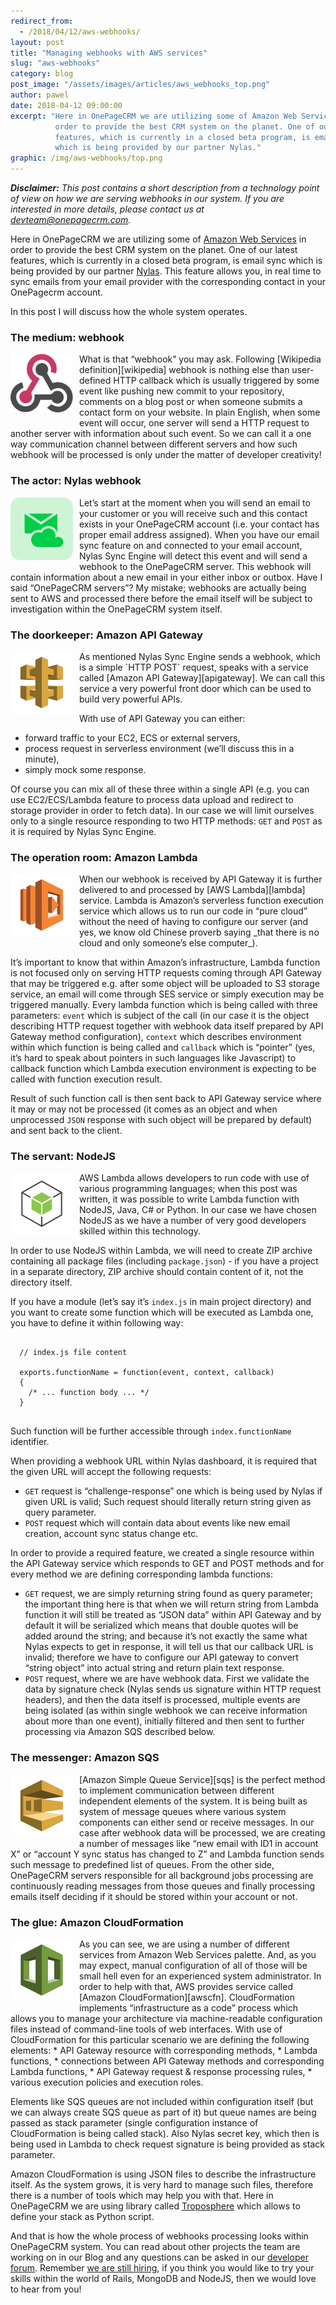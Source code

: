 ```yaml
---
redirect_from:
  - /2018/04/12/aws-webhooks/
layout: post
title: "Managing webhooks with AWS services"
slug: "aws-webhooks"
category: blog
post_image: "/assets/images/articles/aws_webhooks_top.png"
author: pawel
date: 2018-04-12 09:00:00
excerpt: "Here in OnePageCRM we are utilizing some of Amazon Web Services in
          order to provide the best CRM system on the planet. One of our latest 
          features, which is currently in a closed beta program, is email sync 
          which is being provided by our partner Nylas."
graphic: /img/aws-webhooks/top.png
---
```


_**Disclaimer:** This post contains a short description from a technology point of
view on how we are serving webhooks in our system. If you are interested in more 
details, please contact us at [devteam@onepagecrm.com](mailto:devteam@onepagecrm.com)._

Here in OnePageCRM we are utilizing some of [Amazon Web Services][aws] in order to 
provide the best CRM system on the planet. One of our latest features, which is 
currently in a closed beta program, is email sync which is being provided by our 
partner [Nylas][nylas]. This feature allows you,  in real time to sync emails from 
your email provider with the corresponding contact in your OnePagecrm account.

In this post I will  discuss  how the whole system operates.

### The medium: webhook

<img src="/assets/images/aws-webhooks/webhooks.svg" alt="Webhooks" style="margin: 0 10px 10px 0; width: 100px; float: left" />
What is that “webhook” you may ask. Following [Wikipedia definition][wikipedia]
webhook is nothing else than user-defined HTTP callback which is usually 
triggered by some event like pushing new commit to your repository, comments 
on a blog post or when someone  submits a contact form on your website. 
In plain English, when some event will occur, one server will send a HTTP 
request to another server with information about such event. So we can call 
it a one way communication channel between different servers and how such 
webhook will be processed is only under the matter of developer creativity!

<div class="clear: both"></div>

### The actor: Nylas webhook

<img src="/assets/images/aws-webhooks/nylas-email-sync.svg" alt="Nylas" style="margin: 0 10px 10px 0; width: 100px; float: left" />
Let’s start at the moment when you will send an email to your customer or you 
will receive such and this contact exists in your OnePageCRM account (i.e. your 
contact has proper email address assigned). When you have our email sync 
feature on and connected to your email account, Nylas Sync Engine will detect 
this event and will send a webhook to the OnePageCRM server. This webhook will 
contain information about a new email in your either inbox or outbox. Have I 
said “OnePageCRM servers”? My mistake; webhooks are actually being sent to AWS 
and processed there before the email itself will be subject to investigation 
within the OnePageCRM system itself.

<div class="clear: both"></div>

### The doorkeeper: Amazon API Gateway

<img src="/assets/images/aws/api-gateway.svg" alt="Amazon API Gatway" style="margin: 0 10px 10px 0; width: 100px; float: left" />
As mentioned Nylas Sync Engine sends a webhook, which is a simple `HTTP POST` 
request, speaks with a service called [Amazon API Gateway][apigateway]. We 
can call this service a very powerful front door which can be used to build very 
powerful APIs. 

With use of API Gateway you can either:
* forward traffic to your EC2, ECS or external servers,
* process request in serverless environment (we’ll discuss this in a minute),
* simply mock some response.

Of course you can mix all of these three within a single API (e.g. you can use 
EC2/ECS/Lambda feature to process data upload and redirect to storage 
provider in order to fetch data). In our case we will limit ourselves 
only to a single resource responding to two HTTP methods: `GET` and `POST` as 
it is required by Nylas Sync Engine. 

<div class="clear: both"></div>

### The operation room: Amazon Lambda

<img src="/assets/images/aws/lambda.svg" alt="AWS Lambda" style="margin: 0 10px 10px 0; width: 100px; float: left" />
When our webhook is received by API Gateway it is further delivered to and processed 
by [AWS Lambda][lambda] service. Lambda is Amazon’s serverless function execution 
service which allows us to run our code in “pure cloud” without the need of 
having to configure our server (and yes, we know old Chinese proverb saying 
_that there is no cloud and only someone’s else computer_).

It’s important to know that within Amazon’s infrastructure, Lambda function 
is not focused only on serving HTTP requests coming through API Gateway 
that may be triggered e.g. after some object will be uploaded to S3 storage 
service, an email will come through SES service or simply execution may be 
triggered manually. Every lambda function which is being called with three 
parameters: `event` which is subject of the call (in our case it is the object 
describing HTTP request together with webhook data itself prepared by API Gateway 
method configuration), `context` which describes environment within which 
function is being called and `callback` which is “pointer” (yes, it’s hard to 
speak about pointers in such languages like Javascript) to callback function which 
Lambda execution environment is expecting to be called with function execution result.

Result of such function call is then sent back to API Gateway service where it 
may or may not be processed (it comes as an object and when unprocessed `JSON` 
response with such object will be prepared by default) and sent back to the client.

<div class="clear: both"></div>

### The servant: NodeJS

<img src="/assets/images/aws/nodejs-sdk.svg" alt="NodeJS SDK" style="margin: 0 10px 10px 0; width: 100px; float: left" />
AWS Lambda allows developers to run code with use of various programming languages; 
when this post was written, it was possible to write Lambda function with NodeJS, 
Java, C# or Python. In our case we have chosen NodeJS as we have a number of very 
good developers skilled within this technology.

In order to use NodeJS within Lambda, we will need to create ZIP archive containing 
all package files (including `package.json`) - if you have a project in a separate 
directory, ZIP archive should contain content of it, not the directory itself.

If you have a module (let’s say it’s `index.js` in main project directory) and you 
want to create some function which will be executed as Lambda one, you have to define 
it within following way:
 
<pre>
  <code class="javascript">
  // index.js file content
  
  exports.functionName = function(event, context, callback)
  {
    /* ... function body ... */
  }
  </code>
</pre>

Such function will be further accessible through `index.functionName` identifier.

When providing a webhook URL within Nylas dashboard, it is required that the given 
URL will accept the following requests:
* `GET` request is “challenge-response” one which is being used by Nylas if given 
   URL is valid; Such request should literally return string given as query parameter.
* `POST` request which will contain data about events like new email creation, 
  account sync status change etc.

In order to provide a required feature, we created a single resource within the API 
Gateway service which responds to GET and POST methods and for every method we are 
defining corresponding lambda functions:
* `GET` request, we are simply returning string found as query parameter; 
  the important thing here is that when we will return string from Lambda 
  function it will still be treated as “JSON data” within API Gateway and by 
  default it will be serialized which means that double quotes will be added 
  around the string; and because it’s not exactly the same what Nylas expects 
  to get in response, it will tell us that our callback URL is invalid; 
  therefore we have to configure our API gateway to convert “string object” 
  into actual string and return plain text response.
* `POST` request, where we are have webhook data. First we validate the data 
  by signature check (Nylas sends us signature within HTTP request headers),
  and then the data itself is processed, multiple events are being isolated 
  (as within single webhook we can receive information about more than one
  event), initially filtered and then sent to further processing 
  via Amazon SQS described below.


<div class="clear: both"></div>

### The messenger: Amazon SQS

<img src="/assets/images/aws/sqs.svg" alt="Amazon SQS" style="margin: 0 10px 10px 0; width: 100px; float: left" />
[Amazon Simple Queue Service][sqs] is the perfect method to implement communication 
between different independent elements of the system. It is being built as system 
of message queues where various system components can either send or receive 
messages. In our case after webhook data will be processed, we are creating a 
number of messages like “new email with ID1 in account X” or 
“account Y sync status has changed to Z” and Lambda function sends such message 
to predefined list of queues. From the other side, OnePageCRM servers responsible 
for all background jobs processing are continuously reading  messages from 
those queues and finally processing emails itself deciding if it should be 
stored within your account or not.

<div class="clear: both"></div>

### The glue: Amazon CloudFormation

<img src="/assets/images/aws/cloudformation.svg" alt="Amazon CloudFormation" style="margin: 0 10px 10px 0; width: 100px; float: left" />
As you can see, we are using a number of different services from Amazon Web 
Services palette. And, as you may expect, manual configuration of all of those 
will be small hell even for an experienced system administrator. In order 
to help with that, AWS provides service called [Amazon CloudFormation][awscfn]. 
CloudFormation implements “infrastructure as a code” process which allows 
you to manage your architecture via machine-readable configuration files instead 
of command-line tools of web interfaces. With use of CloudFormation for this 
particular scenario we are defining the following elements:
* API Gateway resource with corresponding methods,
* Lambda functions,
* connections between API Gateway methods and corresponding Lambda functions,
* API Gateway request & response processing rules,
* various execution policies and execution roles.

Elements like SQS queues are not included within configuration itself (but we can 
always create SQS queue as part of it) but queue names are being passed as 
stack parameter (single configuration instance of CloudFormation is being 
called stack). Also Nylas secret key, which then is being used in Lambda 
to check request signature is being provided as stack parameter.

Amazon CloudFormation is using JSON files to describe the infrastructure itself. 
As the system grows, it is very hard to manage such files, therefore there 
is a number of tools which may help you with that. Here in OnePageCRM we are 
using library called [Troposphere][troposphere] which allows to define your 
stack as Python script.

And that is how the whole process of webhooks processing looks within OnePageCRM 
system. You can read about other projects the team are working on in our 
Blog and any questions can be asked in our [developer forum][forum]. 
Remember [we are still hiring][hiring], if you think you would like to 
try your skills within the world of Rails, MongoDB and NodeJS, then we 
would love to hear from you!

<div class="clear: both"></div>

[aws]: https://aws.amazon.com 
[nylas]: https://www.nylas.com/
[wikipedia]: https://en.wikipedia.org/wiki/Webhook
[apigateway]: https://aws.amazon.com/api-gateway/
[lambda]: https://aws.amazon.com/lambda/
[sqs]: https://aws.amazon.com/sqs/
[awscfn]: https://aws.amazon.com/cloudformation/
[troposphere]: https://github.com/cloudtools/troposphere
[forum]: http://forum.developer.onepagecrm.com/
[hiring]: https://www.onepagecrm.com/hiring
